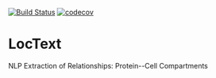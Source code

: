 [![Build Status](https://travis-ci.org/Rostlab/LocText.svg?branch=develop)](https://travis-ci.org/Rostlab/LocText)
[![codecov](https://codecov.io/gh/juanmirocks/LocText/branch/develop/graph/badge.svg)](https://codecov.io/gh/juanmirocks/LocText)


# LocText

NLP Extraction of Relationships: Protein--Cell Compartments
